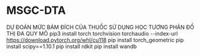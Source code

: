 # MSGC-DTA
DỰ ĐOÁN MỨC BÁM ĐÍCH CỦA THUỐC SỬ DỤNG HỌC TƯƠNG PHẢN ĐỒ THỊ ĐA QUY MÔ
pip3 install torch torchvision torchaudio --index-url https://download.pytorch.org/whl/cu118
pip install torch_geometric
pip install scipy==1.10.1
pip install rdkit
pip install wandb


